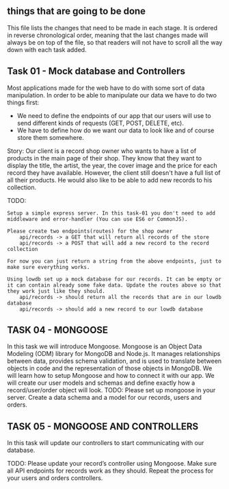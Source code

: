 ## things that are going to be done

This file lists the changes that need to be made in each stage. It is ordered in reverse chronological order, meaning that the last changes made will always be on top of the file, so that readers will not have to scroll all the way down with each task added.

## Task 01 - Mock database and Controllers

Most applications made for the web have to do with some sort of data manipulation. In order to be able to manipulate our data we have to do two things first:

- We need to define the endpoints of our app that our users will use to send
  different kinds of requests (GET, POST, DELETE, etc).
- We have to define how do we want our data to look like and of course store them somewhere.

Story: Our client is a record shop owner who wants to have a list of products in the main page of their shop. They know that they want to display the title, the artist, the year, the cover image and the price for each record they have available. However, the client still doesn't have a full list of all their products. He would also like to be able to add new records to his collection.

TODO:

    Setup a simple express server. In this task-01 you don't need to add middleware and error-handler (You can use ES6 or CommonJS).

    Please create two endpoints(routes) for the shop owner
        api/records -> a GET that will return all records of the store
        api/records -> a POST that will add a new record to the record collection

    For now you can just return a string from the above endpoints, just to make sure everything works.

    Using lowdb set up a mock database for our records. It can be empty or it can contain already some fake data. Update the routes above so that they work just like they should.
        api/records -> should return all the records that are in our lowdb database
        api/records -> should add a new record to our lowdb database


## TASK 04 - MONGOOSE
In this task we will introduce Mongoose. Mongoose is an Object Data Modeling (ODM) library for MongoDB and Node.js. It manages relationships between data, provides schema validation, and is used to translate between objects in code and the representation of those objects in MongoDB. We will learn how to setup Mongoose and how to connect it with our app. We will create our user models and schemas and define exactly how a record/user/order object will look.
TODO:
Please set up mongoose in your server.
Create a data schema and a model for our records, users and orders.
## TASK 05 - MONGOOSE AND CONTROLLERS
In this task will update our controllers to start communicating with our database.

TODO:
Please update your record’s controller using Mongoose.
Make sure all API endpoints for records work as they should.
Repeat the process for your users and orders controllers.